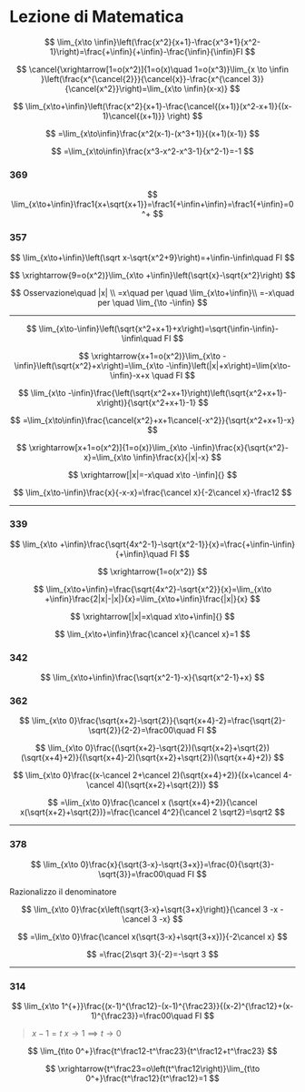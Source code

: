 # Lezione di Matematica

$$
\lim_{x\to \infin}\left(\frac{x^2}{x+1}-\frac{x^3+1}{x^2-1}\right)=\frac{+\infin}{+\infin}-\frac{\infin}{\infin}FI
$$


$$
\cancel{\xrightarrow[1=o(x^2)]{1=o(x)\quad 1=o(x^3)}\lim_{x \to \infin }\left(\frac{x^{\cancel{2}}}{\cancel{x}}-\frac{x^{\cancel 3}}{\cancel{x^2}}\right)=\lim_{x\to \infin}(x-x)}
$$


$$
\lim_{x\to+\infin}\left(\frac{x^2}{x+1}-\frac{\cancel{(x+1)}(x^2-x+1)}{(x-1)\cancel{(x+1)}} \right)
$$

$$
=\lim_{x\to\infin}\frac{x^2(x-1)-(x^3+1)}{(x+1)(x-1)}
$$

$$
=\lim_{x\to\infin}\frac{x^3-x^2-x^3-1}{x^2-1}=-1
$$

### 369
$$
\lim_{x\to+\infin}\frac1{x+\sqrt{x+1}}=\frac1{+\infin+\infin}=\frac1{+\infin}=0^+
$$

### 357

$$
\lim_{x\to+\infin}\left(\sqrt x-\sqrt{x^2+9}\right)=+\infin-\infin\quad FI
$$

$$
\xrightarrow{9=o(x^2)}\lim_{x\to +\infin}\left(\sqrt{x}-\sqrt{x^2}\right)
$$


$$
Osservazione\quad |x|
\\
=x\quad per \quad \lim_{x\to+\infin}\\
=-x\quad per \quad \lim_{\to -\infin}
$$


---

$$
\lim_{x\to-\infin}\left(\sqrt{x^2+x+1}+x\right)=\sqrt{\infin-\infin}-\infin\quad FI
$$

$$
\xrightarrow{x+1=o(x^2)}\lim_{x\to -\infin}\left(\sqrt{x^2}+x\right)=\lim_{x\to -\infin}\left(|x|+x\right)=\lim{x\to-\infin}-x+x \quad FI
$$


$$
\lim_{x\to -\infin}\frac{\left(\sqrt{x^2+x+1}\right)\left(\sqrt{x^2+x+1}-x\right)}{\sqrt{x^2+x+1}-1}
$$

$$
=\lim_{x\to\infin}\frac{\cancel{x^2}+x+1\cancel{-x^2}}{\sqrt{x^2+x+1}-x}
$$

$$
\xrightarrow[x+1=o(x^2)]{1=o(x)}\lim_{x\to -\infin}\frac{x}{\sqrt{x^2}-x}=\lim_{x\to \infin}\frac{x}{|x|-x}
$$

$$
\xrightarrow[|x|=-x\quad x\to -\infin]{}
$$

$$
\lim_{x\to-\infin}\frac{x}{-x-x}=\frac{\cancel x}{-2\cancel x}-\frac12
$$


----


### 339

$$
\lim_{x\to +\infin}\frac{\sqrt{4x^2-1}-\sqrt{x^2-1}}{x}=\frac{+\infin-\infin}{+\infin}\quad FI
$$

$$
\xrightarrow{1=o(x^2)}
$$


$$
\lim_{x\to+\infin}=\frac{\sqrt{4x^2}-\sqrt{x^2}}{x}=\lim_{x\to +\infin}\frac{2|x|-|x|}{x}=\lim_{x\to+\infin}\frac{|x|}{x}
$$

$$
\xrightarrow[|x|=x\quad x\to+\infin]{}
$$

$$
\lim_{x\to+\infin}\frac{\cancel x}{\cancel x}=1
$$


### 342

$$
\lim_{x\to+\infin}\frac{\sqrt{x^2-1}-x}{\sqrt{x^2-1}+x}
$$



### 362

$$
\lim_{x\to 0}\frac{\sqrt{x+2}-\sqrt{2}}{\sqrt{x+4}-2}=\frac{\sqrt{2}-\sqrt{2}}{2-2}=\frac00\quad FI
$$



$$
\lim_{x\to 0}\frac{(\sqrt{x+2}-\sqrt{2})(\sqrt{x+2}+\sqrt{2})(\sqrt{x+4}+2)}{(\sqrt{x+4}-2)(\sqrt{x+2}+\sqrt{2})(\sqrt{x+4}+2)}
$$

$$
\lim_{x\to 0}\frac{(x-\cancel 2+\cancel 2)(\sqrt{x+4}+2)}{(x+\cancel 4-\cancel 4)(\sqrt{x+2}+\sqrt{2})}
$$


$$
=\lim_{x\to 0}\frac{\cancel x (\sqrt{x+4}+2)}{\cancel x(\sqrt{x+2}+\sqrt{2})}=\frac{\cancel 4^2}{\cancel 2 \sqrt2}=\sqrt2
$$

---

### 378 
$$
\lim_{x\to 0}\frac{x}{\sqrt{3-x}-\sqrt{3+x}}=\frac{0}{\sqrt{3}-\sqrt{3}}=\frac00\quad FI
$$

Razionalizzo il denominatore

$$
\lim_{x\to 0}\frac{x\left(\sqrt{3-x}+\sqrt{3+x}\right)}{\cancel 3 -x - \cancel 3 -x}
$$

$$
=\lim_{x\to 0}\frac{\cancel x(\sqrt{3-x}+\sqrt{3+x})}{-2\cancel x}
$$

$$
=\frac{2\sqrt 3}{-2}=-\sqrt 3
$$


---

### 314

$$
\lim_{x\to 1^{+}}\frac{(x-1)^{\frac12}-(x-1)^{\frac23}}{(x-2)^{\frac12}+(x-1)^{\frac23}}=\frac00\quad FI
$$

> $x-1=t$
> $x\to 1 \implies t\to 0$

$$
\lim_{t\to 0^+}\frac{t^\frac12-t^\frac23}{t^\frac12+t^\frac23}
$$

$$
\xrightarrow{t^\frac23=o\left(t^\frac12\right)}\lim_{t\to 0^+}\frac{t^\frac12}{t^\frac12}=1
$$




<!--stackedit_data:
eyJoaXN0b3J5IjpbNTEzNTU2NzQxLDE2NDE5NDI3NzYsMTA5MT
UwOTQzMV19
-->